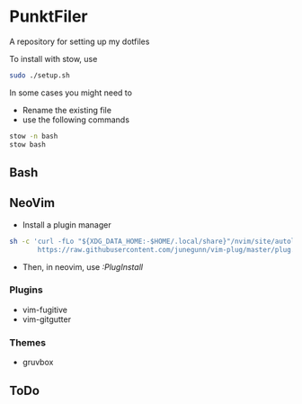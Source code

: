 # PunktFiler
A repository for setting up my dotfiles

To install with stow, use 
```bash
sudo ./setup.sh
```

In some cases you might need to
* Rename the existing file
* use the following commands
```bash 
stow -n bash
stow bash
```
## Bash

## NeoVim
* Install a plugin manager
```bash
sh -c 'curl -fLo "${XDG_DATA_HOME:-$HOME/.local/share}"/nvim/site/autoload/plug.vim --create-dirs \
       https://raw.githubusercontent.com/junegunn/vim-plug/master/plug.vim'
```

* Then, in neovim, use *:PlugInstall*

### Plugins
* vim-fugitive
* vim-gitgutter

### Themes
* gruvbox

## ToDo


